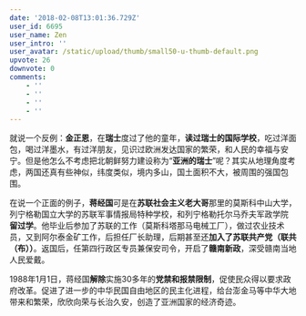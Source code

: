 ```yaml
---
date: '2018-02-08T13:01:36.729Z'
user_id: 6695
user_name: Zen
user_intro: ''
user_avatar: /static/upload/thumb/small50-u-thumb-default.png
upvote: 26
downvote: 0
comments:
    - ''
    - ''
    - ''
    - ''
---
```


就说一个反例：**金正恩**，在**瑞士**度过了他的童年，**读过瑞士的国际学校**，吃过洋面包，喝过洋墨水，有过洋朋友，见识过欧洲发达国家的繁荣，和人民的幸福与安宁。但是他怎么不考虑把北朝鲜努力建设称为“**亚洲的瑞士**”呢？其实从地理角度考虑，两国还真有些神似，纬度类似，境内多山，国土面积不大，被周围的强国包围。

在说一个正面的例子，**蒋经国**可是在**苏联社会主义老大哥**那里的莫斯科中山大学，列宁格勒国立大学的苏联军事情报局特种学校，和列宁格勒托尔马乔夫军政学院 **留过学**。他毕业后参加了苏联的工作（莫斯科塔那马电械工厂），做过农业技术员，又到阿尔泰金矿工作，后担任厂长助理，后期甚至还**加入了苏联共产党（联共（布））**。返国后，任第四行政区专员兼保安司令，开启了**赣南新政**，深受赣南当地人民爱戴。

1988年1月1日，蒋经国**解除**实施30多年的**党禁和报禁限制**，促使民众得以要求政府改革。促进了进一步的中华民国自由地区的民主化进程，给台澎金马等中华大地带来和繁荣，欣欣向荣与长治久安，创造了亚洲国家的经济奇迹。
